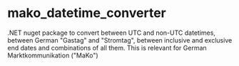 # mako_datetime_converter
.NET nuget package to convert between UTC and non-UTC datetimes, between German "Gastag" and "Stromtag", between inclusive and exclusive end dates and combinations of all them. This is relevant for German Marktkommunikation ("MaKo")
